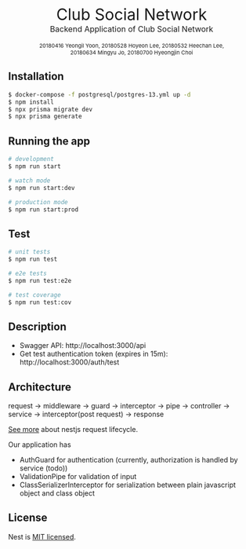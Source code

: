 <div style="font-size:32px" align="center">Club Social Network</div>
<div style="font-size:16px" align="center">
Backend Application of Club Social Network
</div>
<br>
<div style="font-size:11px" align="center">
<span>20180416 Yeongil Yoon</span>,
<span>20180528 Hoyeon Lee</span>,
<span>20180532 Heechan Lee</span>,<br>
<span>20180634 Mingyu Jo</span>,
<span>20180700 Hyeongjin Choi</span>
</div>

## Installation

```bash
$ docker-compose -f postgresql/postgres-13.yml up -d
$ npm install
$ npx prisma migrate dev
$ npx prisma generate
```

## Running the app

```bash
# development
$ npm run start

# watch mode
$ npm run start:dev

# production mode
$ npm run start:prod
```

## Test

```bash
# unit tests
$ npm run test

# e2e tests
$ npm run test:e2e

# test coverage
$ npm run test:cov
```

## Description

- Swagger API: http://localhost:3000/api
- Get test authentication token (expires in 15m): http://localhost:3000/auth/test

## Architecture

request -> middleware -> guard -> interceptor -> pipe -> controller -> service -> interceptor(post request) -> response

[See more](https://docs.nestjs.com/faq/request-lifecycle) about nestjs request lifecycle.

Our application has

- AuthGuard for authentication (currently, authorization is handled by service (todo))
- ValidationPipe for validation of input
- ClassSerializerInterceptor for serialization between plain javascript object and class object

## License

Nest is [MIT licensed](LICENSE).
